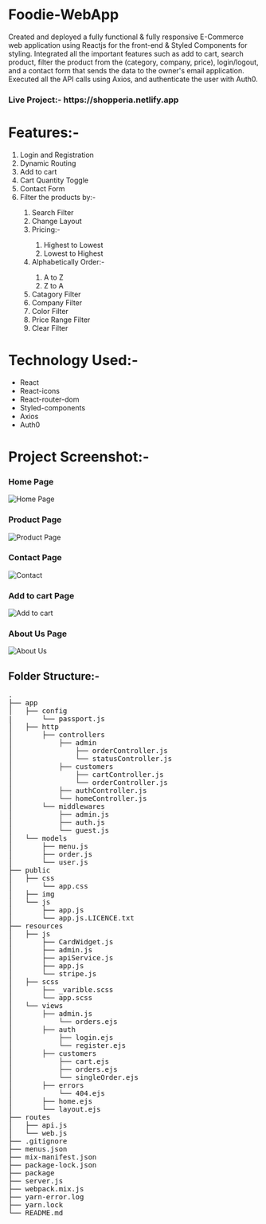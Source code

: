 # Foodie-WebApp
<p>Created and deployed a fully functional & fully responsive E-Commerce web application using Reactjs for the front-end & Styled Components for styling. Integrated all the important features such as add to cart, search product, filter the product from the (category, company, price), login/logout, and a contact form that sends the data to the owner's email application. Executed all the API calls using Axios, and authenticate the user with Auth0.</p>

<h3>Live Project:- https://shopperia.netlify.app </h3>

# Features:-
<ol>
    <li>Login and Registration</li>   
    <li>Dynamic Routing</li>
    <li>Add to cart</li>
    <li>Cart Quantity Toggle</li>
    <li>Contact Form</li>
    <li>Filter the products by:-</li> 
        <ol>
          <li>Search Filter</li>
          <li>Change Layout</li>
          <li>Pricing:- </li>
          <ol>
            <li>Highest to Lowest</li>
             <li>Lowest to Highest</li>
          </ol>
          <li>Alphabetically Order:-</li>
          <ol>
            <li>A to Z</li>
            <li>Z to A</li>
          </ol>
             <li>Catagory Filter</li>
        <li>Company Filter</li>
        <li>Color Filter</li>
        <li>Price Range Filter</li>
        <li>Clear Filter</li>
        </ol>
    
</ol>


# Technology Used:-
<ul>
<li>React</li>
<li>React-icons</li>
<li>React-router-dom</li>
<li>Styled-components</li>
<li>Axios</li>
<li>Auth0</li>
</ul>


# Project Screenshot:- </h2>
<h3>Home Page</h3>

![Home Page](https://github.com/shubhamkr83/Shopperia/assets/72254047/48eb8380-0614-4fe8-a393-157fd2fda1e7)



<h3>Product Page</h3>

![Product Page](https://github.com/shubhamkr83/Shopperia/assets/72254047/a8909e16-db1c-4754-8776-6020556f3c8f)


<h3>Contact Page</h3>

![Contact](https://github.com/shubhamkr83/Shopperia/assets/72254047/fd83c972-6106-40e5-96fc-984672f204da)


<h3>Add to cart Page</h3>

![Add to cart](https://github.com/shubhamkr83/Shopperia/assets/72254047/47b75441-1bbf-4262-a852-2fd869c276d1)


<h3>About Us Page</h3>

![About Us](https://github.com/shubhamkr83/Shopperia/assets/72254047/b9052cc0-5c7c-430d-b61c-bb6336f6d038)



<h2>Folder Structure:-</h2>
<pre>
.
├── app
│   ├── config
|       └── passport.js
│   ├── http
│       ├── controllers
│           ├── admin
│               ├── orderController.js
│               └── statusController.js
│           ├── customers
│               ├── cartController.js
│               └── orderController.js
│           ├── authController.js
│           └── homeController.js
│       └── middlewares 
│           ├── admin.js
│           ├── auth.js
│           └── guest.js
│   └── models
│       ├── menu.js
│       ├── order.js
│       └── user.js 
├── public     
│   ├── css
│       └── app.css
│   ├── img
│   └── js
│       ├── app.js
│       └── app.js.LICENCE.txt
├── resources 
│   ├── js
│       ├── CardWidget.js
│       ├── admin.js
│       ├── apiService.js
│       ├── app.js
│       └── stripe.js
│   ├── scss
│       ├── _varible.scss
│       └── app.scss
│   └── views
│       ├── admin.js
│           └── orders.ejs
│       ├── auth
│           ├── login.ejs
│           └── register.ejs
│       ├── customers
│           ├── cart.ejs
│           ├── orders.ejs
│           └── singleOrder.ejs
│       ├── errors
│           └── 404.ejs
│       ├── home.ejs
│       └── layout.ejs
├── routes
│   ├── api.js
│   └── web.js
├── .gitignore           
├── menus.json
├── mix-manifest.json                  
├── package-lock.json                   
├── package          
├── server.js
├── webpack.mix.js                
├── yarn-error.log                 
├── yarn.lock                 
└── README.md
</pre>

